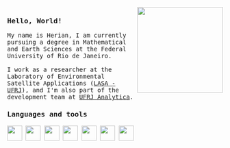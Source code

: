  <div>
  <img src='https://i.giphy.com/media/v1.Y2lkPTc5MGI3NjExcXkycmUxa2Z4a3QzenY5NTB4MHU5dmcwbGs5bmZidjlsNzc5eTlyeCZlcD12MV9pbnRlcm5hbF9naWZfYnlfaWQmY3Q9cw/ao9DUiTKH60XS/giphy.gif' height = 200 align = 'right'>
  </div>
<samp>
  <h3>Hello, World!</h3>
  
  <p>
    My name is Herian, I am currently pursuing a degree in Mathematical and Earth Sciences at the Federal University of Rio de Janeiro.<br><br>
    I work as a researcher at the Laboratory of Environmental Satellite Applications (<a href='https://lasa.ufrj.br/'>LASA - UFRJ</a>), and I'm also part of the development team at <a href='https://analytica.ufrj.br/'>UFRJ Analytica</a>. 
  </p>
  <p>
     <h3>Languages and tools</h3>
    <div>
     <img height = 35 width = 35 src="https://cdn.jsdelivr.net/gh/devicons/devicon/icons/python/python-original.svg" />  
     <img height = 35 width = 35 src="https://cdn.jsdelivr.net/gh/devicons/devicon@latest/icons/azuresqldatabase/azuresqldatabase-original.svg" />
     <img height = 35 width = 35 src="https://cdn.jsdelivr.net/gh/devicons/devicon@latest/icons/jupyter/jupyter-original-wordmark.svg" />
     <img height = 35 width = 35 src="https://cdn.jsdelivr.net/gh/devicons/devicon@latest/icons/anaconda/anaconda-original.svg" />    
     <img height = 35 width = 35 src="https://cdn.jsdelivr.net/gh/devicons/devicon@latest/icons/vscode/vscode-original.svg" /> 
     <img height = 35 width = 35 src="https://cdn.jsdelivr.net/gh/devicons/devicon@latest/icons/debian/debian-plain.svg" />  
     <img height = 35 width = 35 src="https://www.svgrepo.com/show/353478/bash-icon.svg" />   
    </div>
    
</samp>

